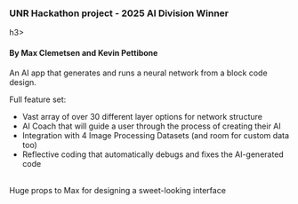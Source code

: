 <h3>UNR Hackathon project - 2025 AI Division Winner</h3>h3>
<h4>By Max Clemetsen and Kevin Pettibone</h4>

An AI app that generates and runs a neural network from a block code design.

Full feature set:
+ Vast array of over 30 different layer options for network structure
+ AI Coach that will guide a user through the process of creating their AI
+ Integration with 4 Image Processing Datasets (and room for custom data too)
+ Reflective coding that automatically debugs and fixes the AI-generated code
</p>
<br>
Huge props to Max for designing a sweet-looking interface
